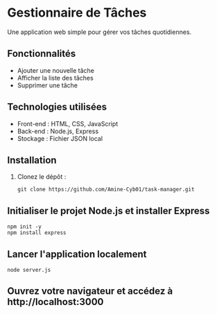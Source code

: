 # Gestionnaire de Tâches

Une application web simple pour gérer vos tâches quotidiennes.

## Fonctionnalités

- Ajouter une nouvelle tâche
- Afficher la liste des tâches
- Supprimer une tâche

## Technologies utilisées

- Front-end : HTML, CSS, JavaScript
- Back-end : Node.js, Express
- Stockage : Fichier JSON local

## Installation

1. Clonez le dépôt :

   ```
   git clone https://github.com/Amine-Cyb01/task-manager.git

## Initialiser le projet Node.js et installer Express 

  ```
npm init -y
npm install express

```

## Lancer l'application localement
```
node server.js
```

## Ouvrez votre navigateur et accédez à http://localhost:3000
